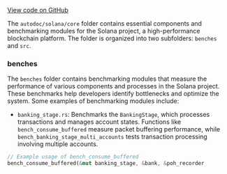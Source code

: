 [View code on GitHub](https://github.com/solana-labs/solana/tree/master/na/core)

The `autodoc/solana/core` folder contains essential components and benchmarking modules for the Solana project, a high-performance blockchain platform. The folder is organized into two subfolders: `benches` and `src`.

### benches

The `benches` folder contains benchmarking modules that measure the performance of various components and processes in the Solana project. These benchmarks help developers identify bottlenecks and optimize the system. Some examples of benchmarking modules include:

- `banking_stage.rs`: Benchmarks the `BankingStage`, which processes transactions and manages account states. Functions like `bench_consume_buffered` measure packet buffering performance, while `bench_banking_stage_multi_accounts` tests transaction processing involving multiple accounts.

```rust
// Example usage of bench_consume_buffered
bench_consume_buffered(&mut banking_stage, &bank, &poh_recorder